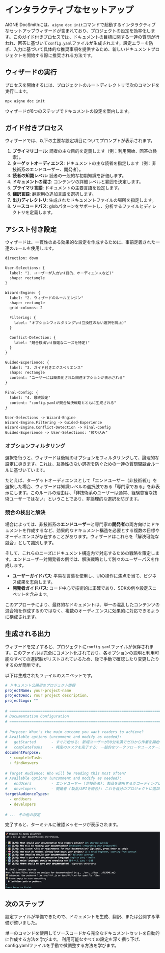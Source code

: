 # インタラクティブなセットアップ

AIGNE DocSmithには、`aigne doc init`コマンドで起動するインタラクティブなセットアップウィザードが含まれており、プロジェクトの設定を効率化します。このガイド付きプロセスでは、ドキュメントの目標に関する一連の質問が行われ、回答に基づいて`config.yaml`ファイルが生成されます。設定エラーを防ぎ、入力に基づいて具体的な推奨事項を提供するため、新しいドキュメントプロジェクトを開始する際に推奨される方法です。

## ウィザードの実行

プロセスを開始するには、プロジェクトのルートディレクトリで次のコマンドを実行します。

```bash aigne doc init icon=lucide:sparkles
npx aigne doc init
```

ウィザードが8つのステップでドキュメントの設定を案内します。

## ガイド付きプロセス

ウィザードでは、以下の主要な設定項目についてプロンプトが表示されます。

1.  **プライマリゴール**: 読者の主な目的を定義します（例：利用開始、回答の検索）。
2.  **ターゲットオーディエンス**: ドキュメントの主な読者を指定します（例：非技術系のエンドユーザー、開発者）。
3.  **読者の知識レベル**: 読者の一般的な初期知識を評価します。
4.  **ドキュメントの深さ**: コンテンツの詳細レベルと範囲を決定します。
5.  **プライマリ言語**: ドキュメントの主要言語を設定します。
6.  **翻訳言語**: 翻訳用の追加言語を選択します。
7.  **出力ディレクトリ**: 生成されたドキュメントファイルの場所を指定します。
8.  **ソースコードパス**: globパターンをサポートし、分析するファイルとディレクトリを定義します。

## アシスト付き設定

ウィザードは、一貫性のある効果的な設定を作成するために、事前定義された一連のルールを使用します。

```d2
direction: down

User-Selections: {
  label: "1. ユーザーが入力\n(目的、オーディエンスなど)"
  shape: rectangle
}

Wizard-Engine: {
  label: "2. ウィザードのルールエンジン"
  shape: rectangle
  grid-columns: 2

  Filtering: {
    label: "オプションフィルタリング\n(互換性のない選択を防止)"
  }

  Conflict-Detection: {
    label: "競合検出\n(複雑なニーズを特定)"
  }
}

Guided-Experience: {
  label: "3. ガイド付きエクスペリエンス"
  shape: rectangle
  content: "ユーザーには簡素化された関連オプションが表示される"
}

Final-Config: {
  label: "4. 最終設定"
  content: "config.yamlが競合解決戦略とともに生成される"
}

User-Selections -> Wizard-Engine
Wizard-Engine.Filtering -> Guided-Experience
Wizard-Engine.Conflict-Detection -> Final-Config
Guided-Experience -> User-Selections: "絞り込み"
```

### オプションフィルタリング

選択を行うと、ウィザードは後続のオプションをフィルタリングして、論理的な設定に導きます。これは、互換性のない選択を防ぐための一連の質問間競合ルールに基づいています。

たとえば、ターゲットオーディエンスとして「エンドユーザー（非技術者）」を選択した場合、ウィザードは知識レベルの選択肢である「専門家である」を非表示にします。このルールの理由は、「非技術系のユーザーは通常、経験豊富な技術ユーザーではない」ということであり、非論理的な選択を防ぎます。

### 競合の検出と解決

場合によっては、非技術系の**エンドユーザー**と専門家の**開発者**の両方向けにドキュメントを作成するなど、効果的なドキュメント構造を必要とする複数の目標やオーディエンスが存在することがあります。ウィザードはこれらを「解決可能な競合」として識別します。

そして、これらのニーズにドキュメント構造内で対応するための戦略を策定します。エンドユーザー対開発者の例では、解決戦略として別々のユーザーパスを作成します。

-   **ユーザーガイドパス**: 平易な言葉を使用し、UIの操作に焦点を当て、ビジネス成果を志向します。
-   **開発者ガイドパス**: コード中心で技術的に正確であり、SDKの例や設定スニペットを含みます。

このアプローチにより、最終的なドキュメントは、単一の混乱したコンテンツの混合物を作成するのではなく、複数のオーディエンスに効果的に対応できるように構成されます。

## 生成される出力

ウィザードを完了すると、プロジェクトに`config.yaml`ファイルが保存されます。このファイルは完全にコメント化されており、各オプションの説明と利用可能なすべての選択肢がリストされているため、後で手動で確認したり変更したりするのが簡単です。

以下は生成されたファイルのスニペットです。

```yaml config.yaml icon=logos:yaml
# ドキュメント公開用のプロジェクト情報
projectName: your-project-name
projectDesc: Your project description.
projectLogo: ""

# =============================================================================
# Documentation Configuration
# =============================================================================

# Purpose: What's the main outcome you want readers to achieve?
# Available options (uncomment and modify as needed):
#   getStarted       - すぐに始める: 新規ユーザーが30分未満でゼロから作業を開始できるように支援
#   completeTasks    - 特定のタスクを完了する: 一般的なワークフローやユースケースをユーザーに案内
documentPurpose:
  - completeTasks
  - findAnswers

# Target Audience: Who will be reading this most often?
# Available options (uncomment and modify as needed):
#   endUsers         - エンドユーザー (非技術者): 製品を使用するがコーディングはしない人々
#   developers       - 開発者 (製品/APIを統合): これを自分のプロジェクトに追加するエンジニア
targetAudienceTypes:
  - endUsers
  - developers

# ... その他の設定
```

完了すると、ターミナルに確認メッセージが表示されます。

![インタラクティブなセットアップウィザードが正常に完了したことを示すターミナルウィンドウ。](../assets/screenshots/doc-complete-setup.png)

## 次のステップ

設定ファイルが準備できたので、ドキュメントを生成、翻訳、または公開する準備が整いました。

<x-cards>
  <x-card data-title="ドキュメントの生成" data-icon="lucide:play-circle" data-href="/features/generate-documentation">
    単一のコマンドを使用してソースコードから完全なドキュメントセットを自動的に作成する方法を学びます。
  </x-card>
  <x-card data-title="設定ガイド" data-icon="lucide:settings" data-href="/configuration">
    利用可能なすべての設定を深く掘り下げ、config.yamlファイルを手動で微調整する方法を学びます。
  </x-card>
</x-cards>